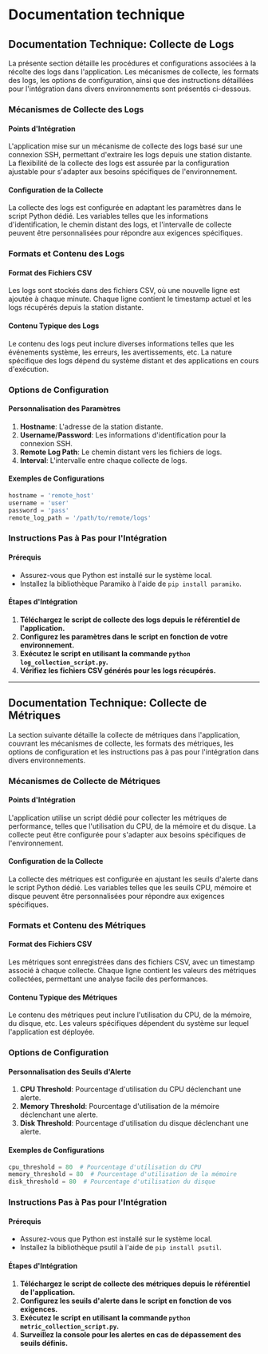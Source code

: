 # Documentation technique

## **Documentation Technique: Collecte de Logs**

La présente section détaille les procédures et configurations associées à la récolte des logs dans l'application. Les mécanismes de collecte, les formats des logs, les options de configuration, ainsi que des instructions détaillées pour l'intégration dans divers environnements sont présentés ci-dessous.

### Mécanismes de Collecte des Logs

#### Points d'Intégration

L'application mise sur un mécanisme de collecte des logs basé sur une connexion SSH, permettant d'extraire les logs depuis une station distante. La flexibilité de la collecte des logs est assurée par la configuration ajustable pour s'adapter aux besoins spécifiques de l'environnement.

#### Configuration de la Collecte

La collecte des logs est configurée en adaptant les paramètres dans le script Python dédié. Les variables telles que les informations d'identification, le chemin distant des logs, et l'intervalle de collecte peuvent être personnalisées pour répondre aux exigences spécifiques.

### Formats et Contenu des Logs

#### Format des Fichiers CSV

Les logs sont stockés dans des fichiers CSV, où une nouvelle ligne est ajoutée à chaque minute. Chaque ligne contient le timestamp actuel et les logs récupérés depuis la station distante.

#### Contenu Typique des Logs

Le contenu des logs peut inclure diverses informations telles que les événements système, les erreurs, les avertissements, etc. La nature spécifique des logs dépend du système distant et des applications en cours d'exécution.

### Options de Configuration

#### Personnalisation des Paramètres

1. **Hostname**: L'adresse de la station distante.
2. **Username/Password**: Les informations d'identification pour la connexion SSH.
3. **Remote Log Path**: Le chemin distant vers les fichiers de logs.
4. **Interval**: L'intervalle entre chaque collecte de logs.

#### Exemples de Configurations

```python
hostname = 'remote_host'
username = 'user'
password = 'pass'
remote_log_path = '/path/to/remote/logs'
```

### Instructions Pas à Pas pour l'Intégration

#### Prérequis

- Assurez-vous que Python est installé sur le système local.
- Installez la bibliothèque Paramiko à l'aide de `pip install paramiko`.

#### Étapes d'Intégration

1. **Téléchargez le script de collecte des logs depuis le référentiel de l'application.**
2. **Configurez les paramètres dans le script en fonction de votre environnement.**
3. **Exécutez le script en utilisant la commande `python log_collection_script.py`.**
4. **Vérifiez les fichiers CSV générés pour les logs récupérés.**

---

## **Documentation Technique: Collecte de Métriques**

La section suivante détaille la collecte de métriques dans l'application, couvrant les mécanismes de collecte, les formats des métriques, les options de configuration et les instructions pas à pas pour l'intégration dans divers environnements.

### Mécanismes de Collecte de Métriques

#### Points d'Intégration

L'application utilise un script dédié pour collecter les métriques de performance, telles que l'utilisation du CPU, de la mémoire et du disque. La collecte peut être configurée pour s'adapter aux besoins spécifiques de l'environnement.

#### Configuration de la Collecte

La collecte des métriques est configurée en ajustant les seuils d'alerte dans le script Python dédié. Les variables telles que les seuils CPU, mémoire et disque peuvent être personnalisées pour répondre aux exigences spécifiques.

### Formats et Contenu des Métriques

#### Format des Fichiers CSV

Les métriques sont enregistrées dans des fichiers CSV, avec un timestamp associé à chaque collecte. Chaque ligne contient les valeurs des métriques collectées, permettant une analyse facile des performances.

#### Contenu Typique des Métriques

Le contenu des métriques peut inclure l'utilisation du CPU, de la mémoire, du disque, etc. Les valeurs spécifiques dépendent du système sur lequel l'application est déployée.

### Options de Configuration

#### Personnalisation des Seuils d'Alerte

1. **CPU Threshold**: Pourcentage d'utilisation du CPU déclenchant une alerte.
2. **Memory Threshold**: Pourcentage d'utilisation de la mémoire déclenchant une alerte.
3. **Disk Threshold**: Pourcentage d'utilisation du disque déclenchant une alerte.

#### Exemples de Configurations

```python
cpu_threshold = 80  # Pourcentage d'utilisation du CPU
memory_threshold = 80  # Pourcentage d'utilisation de la mémoire
disk_threshold = 80  # Pourcentage d'utilisation du disque
```

### Instructions Pas à Pas pour l'Intégration

#### Prérequis

- Assurez-vous que Python est installé sur le système local.
- Installez la bibliothèque psutil à l'aide de `pip install psutil`.

#### Étapes d'Intégration

1. **Téléchargez le script de collecte des métriques depuis le référentiel de l'application.**
2. **Configurez les seuils d'alerte dans le script en fonction de vos exigences.**
3. **Exécutez le script en utilisant la commande `python metric_collection_script.py`.**
4. **Surveillez la console pour les alertes en cas de dépassement des seuils définis.**
